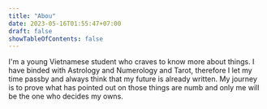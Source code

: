 ```yaml
---
title: "Abou"
date: 2023-05-16T01:55:47+07:00
draft: false
showTableOfContents: false
---
```

I'm a young Vietnamese student who craves to know more about things. I have binded with Astrology and Numerology and Tarot, therefore I let my time passby and always think that my future is already written. My journey is to prove what has pointed out on those things are numb and only me will be the one who decides my owns. 
